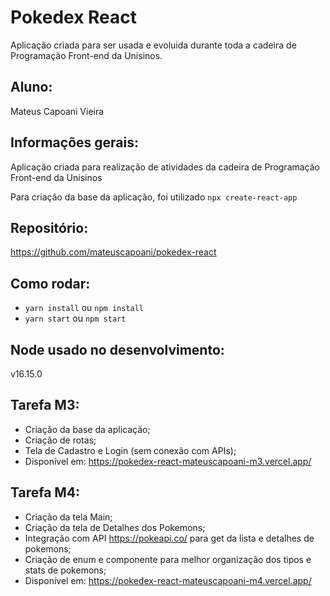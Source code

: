 # Pokedex React
Aplicação criada para ser usada e evoluida durante toda a cadeira de Programação Front-end da Unisinos.

## Aluno:
Mateus Capoani Vieira

## Informações gerais:
Aplicação criada para realização de atividades da cadeira de Programação Front-end da Unisinos

Para criação da base da aplicação, foi utilizado `npx create-react-app`

## Repositório:
https://github.com/mateuscapoani/pokedex-react

## Como rodar:
- `yarn install` ou `npm install`
- `yarn start` ou `npm start`

## Node usado no desenvolvimento:
v16.15.0

## Tarefa M3:
- Criação da base da aplicação;
- Criação de rotas;
- Tela de Cadastro e Login (sem conexão com APIs);
- Disponível em: https://pokedex-react-mateuscapoani-m3.vercel.app/

## Tarefa M4:
- Criação da tela Main;
- Criação da tela de Detalhes dos Pokemons;
- Integração com API https://pokeapi.co/ para get da lista e detalhes de pokemons;
- Criação de enum e componente para melhor organização dos tipos e stats de pokemons;
- Disponível em: https://pokedex-react-mateuscapoani-m4.vercel.app/
